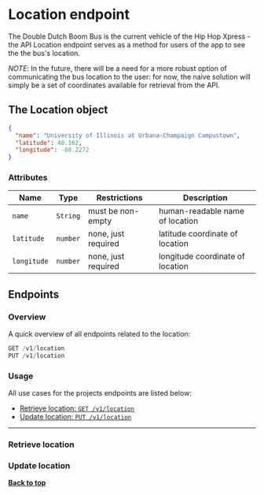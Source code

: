 # Location endpoint
The Double Dutch Boom Bus is the current vehicle of the Hip Hop Xpress - the API Location endpoint serves as a method for users of the app to see the the bus's location.

*NOTE*: In the future, there will be a need for a more robust option of communicating the bus location to the user: for now, the naive solution will simply be a set of coordinates available for retrieval from the API.

## The Location object
```json
{
  "name": "University of Illinois at Urbana-Champaign Campustown",
  "latitude": 40.102,
  "longitude": -88.2272
}
```

### Attributes
Name | Type | Restrictions | Description
-|-|-|-
`name` | `String` | must be non-empty | human-readable name of location
`latitude` | `number` | none, just required | latitude coordinate of location
`longitude` | `number` | none, just required | longitude coordinate of location

## Endpoints

### Overview
A quick overview of all endpoints related to the location:

```javascript
GET /v1/location
PUT /v1/location
```

### Usage
All use cases for the projects endpoints are listed below:

* [Retrieve location: `GET /v1/location`](#retrieve-location)
* [Update location: `PUT /v1/location`](#update-location)

---

### Retrieve location

### Update location

[**Back to top**](#location-endpoint)
